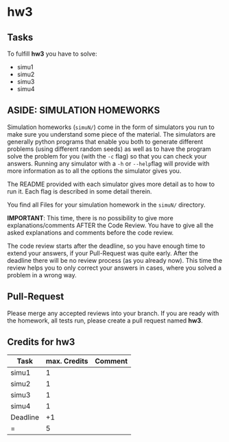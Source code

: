 # hw3

## Tasks

To fulfill **hw3** you have to solve:

- simu1
- simu2
- simu3
- simu4

## ASIDE: SIMULATION HOMEWORKS

Simulation homeworks (`simuN/`) come in the form of simulators you run to make
sure you understand some piece of the material. The simulators are generally
python programs that enable you both to generate different problems (using
different random seeds) as well as to have the program solve the problem for you
(with the `-c` flag) so that you can check your answers. Running any simulator
with a `-h` or `--help`flag will provide with more information as to all the
options the simulator gives you.

The README provided with each simulator gives more detail as to how to run it.
Each flag is described in some detail therein.

You find all Files for your simulation homework in the `simuN/` directory.

**IMPORTANT**: This time, there is no possibility to give more
explanations/comments  AFTER the Code Review. You have to give all the asked
explanations and comments before the code review.

The code review starts after the deadline, so you have enough time to extend
your answers, if your Pull-Request was quite early. After the deadline there
will be no review process (as you already now). This time the review helps you
to only correct your answers in cases, where you solved a problem in a wrong
way.

## Pull-Request

Please merge any accepted reviews into your branch. If you are ready with the
homework, all tests run, please create a pull request named **hw3**.

## Credits for hw3

| Task     | max. Credits | Comment |
| -------- | ------------ | ------- |
| simu1    | 1            |         |
| simu2    | 1            |         |
| simu3    | 1            |         |
| simu4    | 1            |         |
| Deadline | +1           |         |
| =        | 5            |         |

